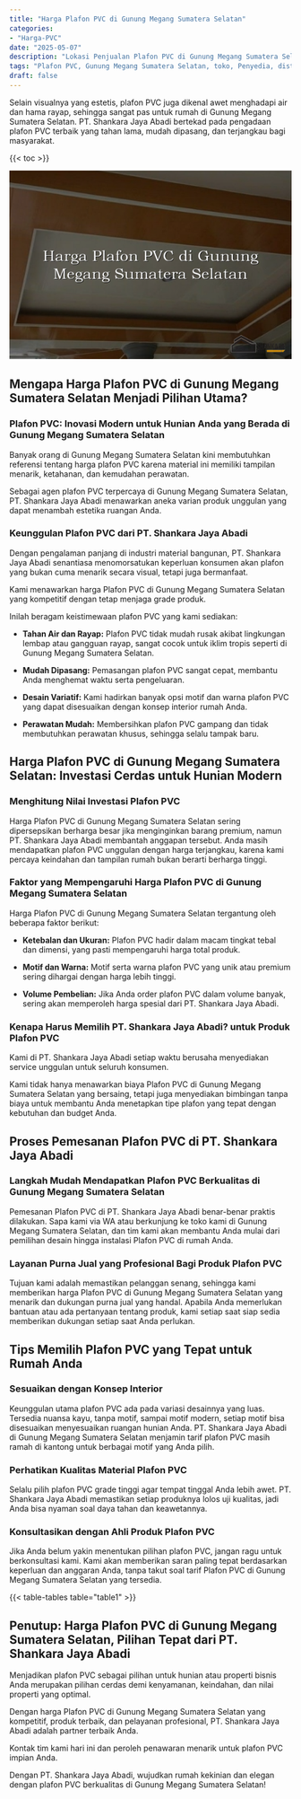 ```yaml
---
title: "Harga Plafon PVC di Gunung Megang Sumatera Selatan"
categories: 
- "Harga-PVC"
date: "2025-05-07"
description: "Lokasi Penjualan Plafon PVC di Gunung Megang Sumatera Selatan bagi tempat tinggal, kantor, dan gerai. Panel terbaik, variasi motif, variasi warna menarik, dengan jasa penempatan oleh tenaga ahli berpengalaman dan kepastian resmi!|Layanan penjualan Plafon PVC di Gunung Megang Sumatera Selatan untuk keperluan hunian, kantor, maupun toko, beserta panel terbaik dan instalasi oleh tim berpengalaman dan kepastian resmi.|Alternatif Plafon PVC di Gunung Megang Sumatera Selatan yang terpercaya untuk hunian, kantor, dan toko, bersama produk unggulan dan pemasangan dikerjakan oleh tenaga ahli profesional dan jaminan resmi.|Distribusi Plafon PVC di Gunung Megang Sumatera Selatan untuk tempat tinggal, perkantoran, serta ritel, beserta panel terbaik dan instalasi dikerjakan oleh tenaga ahli berpengalaman, disertai beserta jaminan resmi.}"
tags: "Plafon PVC, Gunung Megang Sumatera Selatan, toko, Penyedia, distributor"
draft: false
---
```


Selain visualnya yang estetis, plafon PVC juga dikenal awet menghadapi air dan hama rayap, sehingga sangat pas untuk rumah di Gunung Megang Sumatera Selatan. PT. Shankara Jaya Abadi bertekad pada pengadaan plafon PVC terbaik yang tahan lama, mudah dipasang, dan terjangkau bagi masyarakat.

{{< toc >}}

![Harga Plafon PVC di Gunung Megang Sumatera Selatan](/images/Harga-PVC/Harga-Plafon-PVC-di-Gunung-Megang-Sumatera-Selatan.png)


## Mengapa Harga Plafon PVC di Gunung Megang Sumatera Selatan Menjadi Pilihan Utama?

### Plafon PVC: Inovasi Modern untuk Hunian Anda yang Berada di Gunung Megang Sumatera Selatan

Banyak orang di Gunung Megang Sumatera Selatan kini membutuhkan referensi tentang harga plafon PVC karena material ini memiliki tampilan menarik, ketahanan, dan kemudahan perawatan.

Sebagai agen plafon PVC terpercaya di Gunung Megang Sumatera Selatan, PT. Shankara Jaya Abadi menawarkan aneka varian produk unggulan yang dapat menambah estetika ruangan Anda.

### Keunggulan Plafon PVC dari PT. Shankara Jaya Abadi

Dengan pengalaman panjang di industri material bangunan, PT. Shankara Jaya Abadi senantiasa menomorsatukan keperluan konsumen akan plafon yang bukan cuma menarik secara visual, tetapi juga bermanfaat.

Kami menawarkan harga Plafon PVC di Gunung Megang Sumatera Selatan yang kompetitif dengan tetap menjaga grade produk.

Inilah beragam keistimewaan plafon PVC yang kami sediakan:

- **Tahan Air dan Rayap:** Plafon PVC tidak mudah rusak akibat lingkungan lembap atau gangguan rayap, sangat cocok untuk iklim tropis seperti di Gunung Megang Sumatera Selatan.

- **Mudah Dipasang:** Pemasangan plafon PVC sangat cepat, membantu Anda menghemat waktu serta pengeluaran.

- **Desain Variatif:** Kami hadirkan banyak opsi motif dan warna plafon PVC yang dapat disesuaikan dengan konsep interior rumah Anda.

- **Perawatan Mudah:** Membersihkan plafon PVC gampang dan tidak membutuhkan perawatan khusus, sehingga selalu tampak baru.

## Harga Plafon PVC di Gunung Megang Sumatera Selatan: Investasi Cerdas untuk Hunian Modern

### Menghitung Nilai Investasi Plafon PVC

Harga Plafon PVC di Gunung Megang Sumatera Selatan sering dipersepsikan berharga besar jika menginginkan barang premium, namun PT. Shankara Jaya Abadi membantah anggapan tersebut. Anda masih mendapatkan plafon PVC unggulan dengan harga terjangkau, karena kami percaya keindahan dan tampilan rumah bukan berarti berharga tinggi.

### Faktor yang Mempengaruhi Harga Plafon PVC di Gunung Megang Sumatera Selatan

Harga Plafon PVC di Gunung Megang Sumatera Selatan tergantung oleh beberapa faktor berikut:

- **Ketebalan dan Ukuran:** Plafon PVC hadir dalam macam tingkat tebal dan dimensi, yang pasti mempengaruhi harga total produk.

- **Motif dan Warna:** Motif serta warna plafon PVC yang unik atau premium sering dihargai dengan harga lebih tinggi.

- **Volume Pembelian:** Jika Anda order plafon PVC dalam volume banyak, sering akan memperoleh harga spesial dari PT. Shankara Jaya Abadi.

### Kenapa Harus Memilih PT. Shankara Jaya Abadi? untuk Produk Plafon PVC

Kami di PT. Shankara Jaya Abadi setiap waktu berusaha menyediakan service unggulan untuk seluruh konsumen.

Kami tidak hanya menawarkan biaya Plafon PVC di Gunung Megang Sumatera Selatan yang bersaing, tetapi juga menyediakan bimbingan tanpa biaya untuk membantu Anda menetapkan tipe plafon yang tepat dengan kebutuhan dan budget Anda.

## Proses Pemesanan Plafon PVC di PT. Shankara Jaya Abadi

### Langkah Mudah Mendapatkan Plafon PVC Berkualitas di Gunung Megang Sumatera Selatan

Pemesanan Plafon PVC di PT. Shankara Jaya Abadi benar-benar praktis dilakukan. Sapa kami via WA atau berkunjung ke toko kami di Gunung Megang Sumatera Selatan, dan tim kami akan membantu Anda mulai dari pemilihan desain hingga instalasi Plafon PVC di rumah Anda.

### Layanan Purna Jual yang Profesional Bagi Produk Plafon PVC

Tujuan kami adalah memastikan pelanggan senang, sehingga kami memberikan harga Plafon PVC di Gunung Megang Sumatera Selatan yang menarik dan dukungan purna jual yang handal. Apabila Anda memerlukan bantuan atau ada pertanyaan tentang produk, kami setiap saat siap sedia memberikan dukungan setiap saat Anda perlukan.

## Tips Memilih Plafon PVC yang Tepat untuk Rumah Anda

### Sesuaikan dengan Konsep Interior

Keunggulan utama plafon PVC ada pada variasi desainnya yang luas. Tersedia nuansa kayu, tanpa motif, sampai motif modern, setiap motif bisa disesuaikan menyesuaikan ruangan hunian Anda. PT. Shankara Jaya Abadi di Gunung Megang Sumatera Selatan menjamin tarif plafon PVC masih ramah di kantong untuk berbagai motif yang Anda pilih.

### Perhatikan Kualitas Material Plafon PVC

Selalu pilih plafon PVC grade tinggi agar tempat tinggal Anda lebih awet. PT. Shankara Jaya Abadi memastikan setiap produknya lolos uji kualitas, jadi Anda bisa nyaman soal daya tahan dan keawetannya.

### Konsultasikan dengan Ahli Produk Plafon PVC

Jika Anda belum yakin menentukan pilihan plafon PVC, jangan ragu untuk berkonsultasi kami. Kami akan memberikan saran paling tepat berdasarkan keperluan dan anggaran Anda, tanpa takut soal tarif Plafon PVC di Gunung Megang Sumatera Selatan yang tersedia.

{{< table-tables table="table1" >}}

## Penutup: Harga Plafon PVC di Gunung Megang Sumatera Selatan, Pilihan Tepat dari PT. Shankara Jaya Abadi

Menjadikan plafon PVC sebagai pilihan untuk hunian atau properti bisnis Anda merupakan pilihan cerdas demi kenyamanan, keindahan, dan nilai properti yang optimal.

Dengan harga Plafon PVC di Gunung Megang Sumatera Selatan yang kompetitif, produk terbaik, dan pelayanan profesional, PT. Shankara Jaya Abadi adalah partner terbaik Anda.

Kontak tim kami hari ini dan peroleh penawaran menarik untuk plafon PVC impian Anda.

Dengan PT. Shankara Jaya Abadi, wujudkan rumah kekinian dan elegan dengan plafon PVC berkualitas di Gunung Megang Sumatera Selatan!